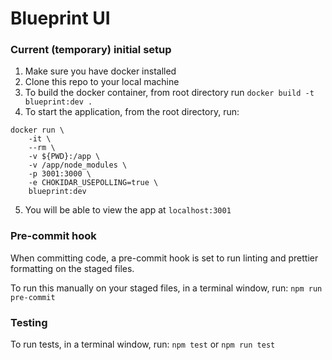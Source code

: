 # Blueprint UI

### Current (temporary) initial setup

1. Make sure you have docker installed
2. Clone this repo to your local machine
3. To build the docker container, from root directory run `docker build -t blueprint:dev .`
4. To start the application, from the root directory, run:
```
docker run \
    -it \
    --rm \
    -v ${PWD}:/app \
    -v /app/node_modules \
    -p 3001:3000 \
    -e CHOKIDAR_USEPOLLING=true \
    blueprint:dev
```
5. You will be able to view the app at `localhost:3001`

### Pre-commit hook

When committing code, a pre-commit hook is set to run linting and prettier formatting on the staged files.

To run this manually on your staged files, in a terminal window, run: `npm run pre-commit`

### Testing

To run tests, in a terminal window, run: `npm test` or `npm run test`
